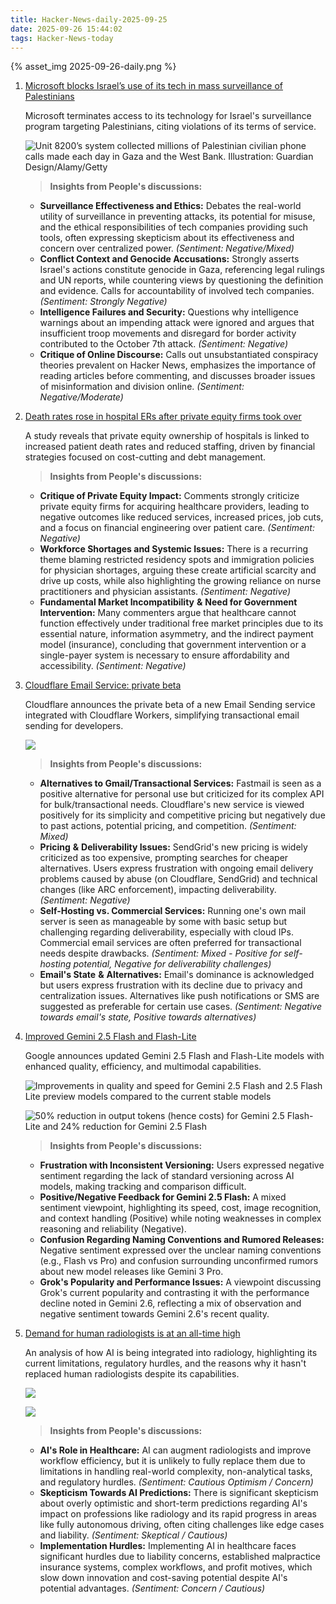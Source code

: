 ```yaml
---
title: Hacker-News-daily-2025-09-25
date: 2025-09-26 15:44:02
tags: Hacker-News-today
---
```

{% asset_img 2025-09-26-daily.png %}

1. [Microsoft blocks Israel’s use of its tech in mass surveillance of Palestinians](https://www.theguardian.com/world/2025/sep/25/microsoft-blocks-israels-use-of-its-technology-in-mass-surveillance-of-palestinians)

    Microsoft terminates access to its technology for Israel's surveillance program targeting Palestinians, citing violations of its terms of service.

    ![Unit 8200’s system collected millions of Palestinian civilian phone calls made each day in Gaza and the West Bank. Illustration: Guardian Design/Alamy/Getty](https://i.guim.co.uk/img/media/d7e5ba2c665e64073942c7b7bb28e2891f09eebb/0_0_2084_1667/master/2084.jpg?width=1900&dpr=2&s=none&crop=none)

    > **Insights from People's discussions:**
    >

    - **Surveillance Effectiveness and Ethics:**  Debates the real-world utility of surveillance in preventing attacks, its potential for misuse, and the ethical responsibilities of tech companies providing such tools, often expressing skepticism about its effectiveness and concern over centralized power.  *(Sentiment: Negative/Mixed)*
    - **Conflict Context and Genocide Accusations:**  Strongly asserts Israel's actions constitute genocide in Gaza, referencing legal rulings and UN reports, while countering views by questioning the definition and evidence. Calls for accountability of involved tech companies.  *(Sentiment: Strongly Negative)*
    - **Intelligence Failures and Security:**  Questions why intelligence warnings about an impending attack were ignored and argues that insufficient troop movements and disregard for border activity contributed to the October 7th attack.  *(Sentiment: Negative)*
    - **Critique of Online Discourse:**  Calls out unsubstantiated conspiracy theories prevalent on Hacker News, emphasizes the importance of reading articles before commenting, and discusses broader issues of misinformation and division online.  *(Sentiment: Negative/Moderate)*
2. [Death rates rose in hospital ERs after private equity firms took over](https://www.nbcnews.com/news/us-news/death-rates-rose-hospital-ers-private-equity-firms-took-study-finds-rcna233211)

    A study reveals that private equity ownership of hospitals is linked to increased patient death rates and reduced staffing, driven by financial strategies focused on cost-cutting and debt management.

    > **Insights from People's discussions:**
    >

    - **Critique of Private Equity Impact:**  Comments strongly criticize private equity firms for acquiring healthcare providers, leading to negative outcomes like reduced services, increased prices, job cuts, and a focus on financial engineering over patient care.  *(Sentiment: Negative)*
    - **Workforce Shortages and Systemic Issues:**  There is a recurring theme blaming restricted residency spots and immigration policies for physician shortages, arguing these create artificial scarcity and drive up costs, while also highlighting the growing reliance on nurse practitioners and physician assistants.  *(Sentiment: Negative)*
    - **Fundamental Market Incompatibility**  **&amp;**  **Need for Government Intervention:**  Many commenters argue that healthcare cannot function effectively under traditional free market principles due to its essential nature, information asymmetry, and the indirect payment model (insurance), concluding that government intervention or a single-payer system is necessary to ensure affordability and accessibility.  *(Sentiment: Negative)*
3. [Cloudflare Email Service: private beta](https://www.nbcnews.com/news/us-news/death-rates-rose-hospital-ers-private-equity-firms-took-study-finds-rcna233211)

    Cloudflare announces the private beta of a new Email Sending service integrated with Cloudflare Workers, simplifying transactional email sending for developers.

    ![](https://cf-assets.www.cloudflare.com/zkvhlag99gkb/1ekIsDppJhAU4ktpHPSC2v/9c94c6383d3e759cc9c0eb588191c39a/unnamed__31_.png)

    > **Insights from People's discussions:**
    >

    - **Alternatives to Gmail/Transactional Services:**  Fastmail is seen as a positive alternative for personal use but criticized for its complex API for bulk/transactional needs. Cloudflare's new service is viewed positively for its simplicity and competitive pricing but negatively due to past actions, potential pricing, and competition.  *(Sentiment: Mixed)*
    - **Pricing**  **&amp;**  **Deliverability Issues:**  SendGrid's new pricing is widely criticized as too expensive, prompting searches for cheaper alternatives. Users express frustration with ongoing email delivery problems caused by abuse (on Cloudflare, SendGrid) and technical changes (like ARC enforcement), impacting deliverability.  *(Sentiment: Negative)*
    - **Self-Hosting vs. Commercial Services:**  Running one's own mail server is seen as manageable by some with basic setup but challenging regarding deliverability, especially with cloud IPs. Commercial email services are often preferred for transactional needs despite drawbacks.  *(Sentiment: Mixed - Positive for self-hosting potential, Negative for deliverability challenges)*
    - **Email's State**  **&amp;**  **Alternatives:**  Email's dominance is acknowledged but users express frustration with its decline due to privacy and centralization issues. Alternatives like push notifications or SMS are suggested as preferable for certain use cases.  *(Sentiment: Negative towards email's state, Positive towards alternatives)*
4. [Improved Gemini 2.5 Flash and Flash-Lite](https://developers.googleblog.com/en/continuing-to-bring-you-our-latest-models-with-an-improved-gemini-2-5-flash-and-flash-lite-release/)

    Google announces updated Gemini 2.5 Flash and Flash-Lite models with enhanced quality, efficiency, and multimodal capabilities.

    ![](https://storage.googleapis.com/gweb-developer-goog-blog-assets/images/rev_21_benchmarks_2.original.png "Improvements in quality and speed for Gemini 2.5 Flash and 2.5 Flash Lite preview models compared to the current stable models")

    ![](https://storage.googleapis.com/gweb-developer-goog-blog-assets/images/rev_21_benchmarks_1.original.png "50% reduction in output tokens (hence costs) for Gemini 2.5 Flash-Lite and 24% reduction for Gemini 2.5 Flash")

    > **Insights from People's discussions:**
    >

    - **Frustration with Inconsistent Versioning:**  Users expressed negative sentiment regarding the lack of standard versioning across AI models, making tracking and comparison difficult.
    - **Positive/Negative Feedback for Gemini 2.5 Flash:**  A mixed sentiment viewpoint, highlighting its speed, cost, image recognition, and context handling (Positive) while noting weaknesses in complex reasoning and reliability (Negative).
    - **Confusion Regarding Naming Conventions and Rumored Releases:**  Negative sentiment expressed over the unclear naming conventions (e.g., Flash vs Pro) and confusion surrounding unconfirmed rumors about new model releases like Gemini 3 Pro.
    - **Grok's Popularity and Performance Issues:**  A viewpoint discussing Grok's current popularity and contrasting it with the performance decline noted in Gemini 2.6, reflecting a mix of observation and negative sentiment towards Gemini 2.6's recent quality.
5. [Demand for human radiologists is at an all-time high](https://www.worksinprogress.news/p/why-ai-isnt-replacing-radiologists)

    An analysis of how AI is being integrated into radiology, highlighting its current limitations, regulatory hurdles, and the reasons why it hasn't replaced human radiologists despite its capabilities.

    ![](https://substackcdn.com/image/fetch/$s_!_Gah!,w_1456,c_limit,f_webp,q_auto:good,fl_progressive:steep/https%3A%2F%2Fsubstack-post-media.s3.amazonaws.com%2Fpublic%2Fimages%2F27136d01-b2a8-4e09-92dc-c3d228110dc4_1240x1018.png)

    ![](https://substackcdn.com/image/fetch/$s_!ZRYf!,w_1456,c_limit,f_webp,q_auto:good,fl_progressive:steep/https%3A%2F%2Fsubstack-post-media.s3.amazonaws.com%2Fpublic%2Fimages%2F9c5c5c55-c95a-4edb-ac67-4925ad6f07c7_1240x1104.png)

    > **Insights from People's discussions:**
    >

    - **AI's Role in Healthcare:**  AI can augment radiologists and improve workflow efficiency, but it is unlikely to fully replace them due to limitations in handling real-world complexity, non-analytical tasks, and regulatory hurdles.  *(Sentiment: Cautious Optimism / Concern)*
    - **Skepticism Towards AI Predictions:**  There is significant skepticism about overly optimistic and short-term predictions regarding AI's impact on professions like radiology and its rapid progress in areas like fully autonomous driving, often citing challenges like edge cases and liability.  *(Sentiment: Skeptical / Cautious)*
    - **Implementation Hurdles:**  Implementing AI in healthcare faces significant hurdles due to liability concerns, established malpractice insurance systems, complex workflows, and profit motives, which slow down innovation and cost-saving potential despite AI's potential advantages.  *(Sentiment: Concern / Cautious)*
